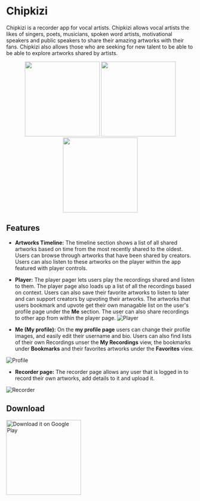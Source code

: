# Chipkizi

Chipkizi is a recorder app for vocal artists.
Chipkizi allows vocal artists the likes of singers, poets, musicians, spoken word artists, motivational speakers and public speakers to share their amazing artworks with their fans. 
Chipkizi also allows those who are seeking for new talent to be able to be able to explore artworks shared by artists.

<p align="center">
  <img src="https://lh3.googleusercontent.com/jAH03PFeZvSe9T5JCBUPKbHI0k7qoHy0crkIoiM7F6U-CsZStf9xVgwIXzHwUS4jM9o=h400" width="200"/>
  <img src="https://github.com/RafaelBarbosatec/flutter_news/blob/master/imgs/img2.png" width="200"/>
  <img src="https://github.com/RafaelBarbosatec/flutter_news/blob/master/imgs/img3.png" width="200"/>
</p>




## Features

- **Artworks Timeline:** The timeline section shows a list of all shared artworks based on time from the most recently shared to the oldest. Users can browse through artworks that have been shared by creators. Users can also listen to these artworks on the player within the app featured with player controls.


- **Player:** The player pager lets users play the recordings shared and listen to them. The player page also loads up a list of all the recordings based on context. Users can also save their favorite artworks to listen to later and can support creators by upvoting their artworks. The artworks that users bookmark and upvote get their own managable list on the user's profile page under the **Me** section. The user can also share recordings to other app from within the player page.
![Player](https://lh3.googleusercontent.com/2X8ZCY6BGjO5QhI8Fg5ujWn2XCa5TYmVrhyAOCQgjIdaDBKFPAq0m14ZCoHgW-XUyWiu=h400)

- **Me (My profile):** On the **my profile page** users can change their profile images, and easily edit their username and bio. Users can also find lists of their own Recordings unser the **My Recordings** view, the bookmarks under **Bookmarks** and their favorites artworks under the **Favorites** view.

![Profile](https://lh3.googleusercontent.com/th_kKqCwXG0NMSs01thsItwD_jBj9iYTE15ieDgijVdJL8QBOdNWK_mJQkj_66fw15Tv=h400)

- **Recorder page:** The recorder page allows any user that is logged in to record their own artworks, add details to it and upload it.

![Recorder](https://lh3.googleusercontent.com/NFISE1q2kgvXqaZux72KDtJESvJiJKkSFNkupN9-MyLPuJ2-3UHKYgy8M6pkz2mySvQo=h400)

## Download
<a href='https://play.google.com/store/apps/details?id=com.nyayozangu.labs.chipkizi'><img alt='Download it on Google Play' src='https://play.google.com/intl/en_us/badges/images/generic/pt-br_badge_web_generic.png' width="200"/></a>

